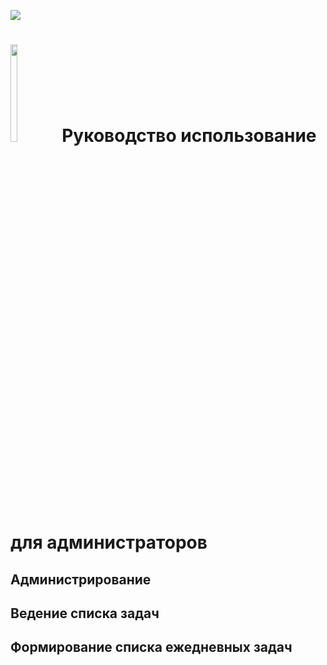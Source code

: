 [<img src="https://img.shields.io/badge/Telegram-%40EriskipCheckListBot-blue?logo=telegram">](https://t.me/EriskipCheckListBot)


# <img src="http://eriskip.com/images/logo-black.svg"  width="15%" height="20%"> Руководство использование для администраторов
## Администрирование
## Ведение списка задач
## Формирование списка ежедневных задач